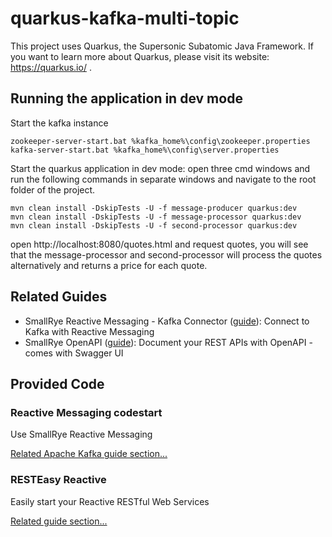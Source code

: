 # quarkus-kafka-multi-topic
This project uses Quarkus, the Supersonic Subatomic Java Framework.
If you want to learn more about Quarkus, please visit its website: https://quarkus.io/ .

## Running the application in dev mode

Start the kafka instance 
```shell script
zookeeper-server-start.bat %kafka_home%\config\zookeeper.properties
kafka-server-start.bat %kafka_home%\config\server.properties
```

Start the quarkus application in dev mode:
open three cmd windows and run the following commands in separate windows
and navigate to the root folder of the project.
```shell script
mvn clean install -DskipTests -U -f message-producer quarkus:dev
mvn clean install -DskipTests -U -f message-processor quarkus:dev
mvn clean install -DskipTests -U -f second-processor quarkus:dev
```
open http://localhost:8080/quotes.html and request quotes, you will see that the message-processor 
and second-processor will process the quotes alternatively and returns a price for each quote.

## Related Guides

- SmallRye Reactive Messaging - Kafka Connector ([guide](https://quarkus.io/guides/kafka-reactive-getting-started)): Connect to Kafka with Reactive Messaging
- SmallRye OpenAPI ([guide](https://quarkus.io/guides/openapi-swaggerui)): Document your REST APIs with OpenAPI - comes with Swagger UI

## Provided Code

### Reactive Messaging codestart

Use SmallRye Reactive Messaging

[Related Apache Kafka guide section...](https://quarkus.io/guides/kafka-reactive-getting-started)


### RESTEasy Reactive

Easily start your Reactive RESTful Web Services

[Related guide section...](https://quarkus.io/guides/getting-started-reactive#reactive-jax-rs-resources)
